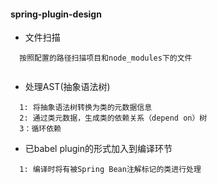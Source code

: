 
#### spring-plugin-design
- 文件扫描
```
  按照配置的路径扫描项目和node_modules下的文件
  
```
- 处理AST(抽象语法树)
```
  1: 将抽象语法树转换为类的元数据信息
  2: 通过类元数据，生成类的依赖关系（depend on）树
  3：循环依赖
```
- 已babel plugin的形式加入到编译环节
```
  1: 编译时将有被Spring Bean注解标记的类进行处理
```
